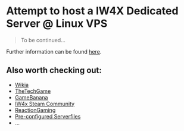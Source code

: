 # Attempt to host a IW4X Dedicated Server @ Linux VPS

> To be continued...

Further information can be found [here](https://reactiongaming.us/community/resources/categories/mw2-mods.3/).

## Also worth checking out:

- [Wikia](https://callofduty.fandom.com/wiki/Developer_console)
- [TheTechGame](https://www.thetechgame.com/Archives/t=3221243/huge-mw2-dvar-list-managed-code-list.html)
- [GameBanana](https://gamebanana.com/skins/games/3291)
- [IW4x Steam Community](https://steamcommunity.com/groups/IW4X/discussions/0/)
- [ReactionGaming](https://reactiongaming.us/community/resources/categories/mw2-mods.3/)
- [Pre-configured Serverfiles](https://steamcommunity.com/linkfilter/?url=https://cdn.discordapp.com/attachments/219514629703860235/309010603484381186/IW4x_prebuilddediconfig.zip)
- ...

